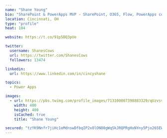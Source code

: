 ```yaml
---
name: "Shane Young"
bio: "SharePoint & PowerApps MVP - SharePoint, O365, Flow, PowerApps consulting? @PowerApps911 | Pure Snark? You found it."
location: Cincinnati, OH
type: "profile"
heat: 104

website: https://t.co/91p5BQ3pUe

twitter:
  username: ShanesCows
  url: https://twitter.com/ShanesCows
  followers: 13474

linkedin:
  url: https://www.linkedin.com/in/cincyshane

topics:
  - Power Apps

images:
  - url: https://pbs.twimg.com/profile_images/713100007398883329/qUzvsvQ3_400x400.jpg
    width: 400
    height: 400
    isCached: true
    title: "Shane Young"

secured: "tzYK9Nnfr7jiHc1oMdnswDfbqIP2xOlON80gWqSkJRQPRgHxNYny5Pjo26SEWOIjNHWczJafoufeEyR8/S2rPT6bWUwGy+IA7nkhtLo/wk6La2w209e0OiOUmjx69Vg9F5outMDP3+Ethl37v23wkQfocR2A3v2R6qfZTf4lZVUDyKkfwHOWNyEIPQMN3ycLOx6tWK4doWv4V6n+Qh2pB2uGmljorPGIAnFAfT0YHqlSVIIAEbOZfzrMmhCJkg9DJjxskCRWCq0eapsYKpxb8St2nsvYDZn0fkbbn3wVM0f1j2egxGiASiJ8kZ3hrixrqyes7ggJY1xTUKdnn/W/pdPjZOyfDGN5QNqRhd48XXI6LAdI7j810FUlxOputnBKiLdiDJzmT60FI32PpFwPGRi9BIkrqwmoNnf09Vxbdzw=;UEPddAqAN+7zPWeEnT0alg=="
---
```


